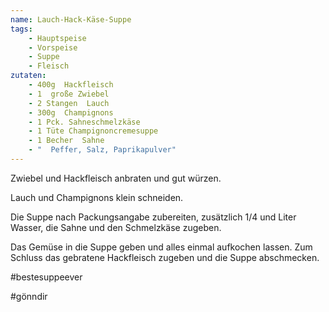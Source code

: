 ```yaml
---
name: Lauch-Hack-Käse-Suppe
tags:
    - Hauptspeise
    - Vorspeise
    - Suppe
    - Fleisch
zutaten:
    - 400g  Hackfleisch
    - 1  große Zwiebel
    - 2 Stangen  Lauch
    - 300g  Champignons
    - 1 Pck. Sahneschmelzkäse
    - 1 Tüte Champignoncremesuppe
    - 1 Becher  Sahne
    - "  Peffer, Salz, Paprikapulver"
---
```


Zwiebel und Hackfleisch anbraten und gut würzen.

Lauch und Champignons klein schneiden.

Die Suppe nach Packungsangabe zubereiten, zusätzlich 1/4 und Liter Wasser, die Sahne und den Schmelzkäse zugeben.

Das Gemüse in die Suppe geben und alles einmal aufkochen lassen. Zum Schluss das gebratene Hackfleisch zugeben und die Suppe abschmecken.

#bestesuppeever

#gönndir